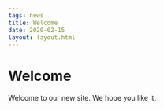 ```yaml
---
tags: news
title: Welcome
date: 2020-02-15
layout: layout.html
---
```


# Welcome

Welcome to our new site. We hope you like it.